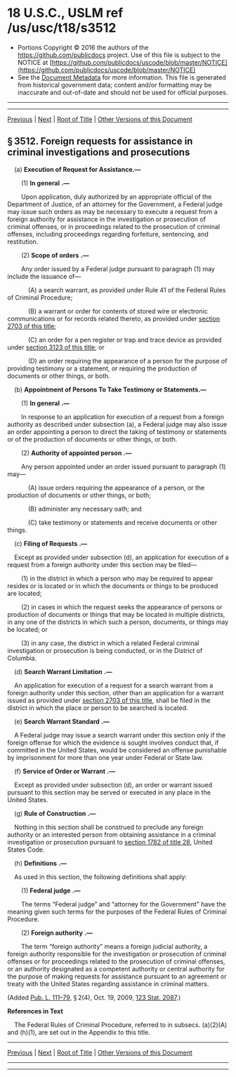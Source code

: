 ---
---

# 18 U.S.C., USLM ref /us/usc/t18/s3512

* Portions Copyright © 2016 the authors of the https://github.com/publicdocs project.
  Use of this file is subject to the NOTICE at [https://github.com/publicdocs/uscode/blob/master/NOTICE](https://github.com/publicdocs/uscode/blob/master/NOTICE)
* See the [Document Metadata](././../../../../..//README.md) for more information.
  This file is generated from historical government data; content and/or formatting may be inaccurate and out-of-date and should not be used for official purposes.

----------
----------

[Previous](./../../../../..//us/usc/t18/ptII/ch223/m__us_usc_t18_s3511.md) | [Next](./../../../../..//us/usc/t18/ptII/ch224/m__us_usc_t18_ptII_ch224.md) | [Root of Title](./../../../../../) | [Other Versions of this Document](https://publicdocs.github.io/go/links?ns=uslm&ref=%2Fus%2Fusc%2Ft18%2Fs3512)

## § 3512. Foreign requests for assistance in criminal investigations and prosecutions

    (a) __Execution of Request for Assistance.—__ 

        (1)  __In general__  __.—__ 

        Upon application, duly authorized by an appropriate official of the Department of Justice, of an attorney for the Government, a Federal judge may issue such orders as may be necessary to execute a request from a foreign authority for assistance in the investigation or prosecution of criminal offenses, or in proceedings related to the prosecution of criminal offenses, including proceedings regarding forfeiture, sentencing, and restitution.

        (2)  __Scope of orders__  __.—__ 

        Any order issued by a Federal judge pursuant to paragraph (1) may include the issuance of—

            (A) a search warrant, as provided under Rule 41 of the Federal Rules of Criminal Procedure;

            (B) a warrant or order for contents of stored wire or electronic communications or for records related thereto, as provided under [section 2703 of this title][/us/usc/t18/s2703];

            (C) an order for a pen register or trap and trace device as provided under [section 3123 of this title][/us/usc/t18/s3123]; or

            (D) an order requiring the appearance of a person for the purpose of providing testimony or a statement, or requiring the production of documents or other things, or both.

    (b) __Appointment of Persons To Take Testimony or Statements.—__ 

        (1)  __In general__  __.—__ 

        In response to an application for execution of a request from a foreign authority as described under subsection (a), a Federal judge may also issue an order appointing a person to direct the taking of testimony or statements or of the production of documents or other things, or both.

        (2)  __Authority of appointed person__  __.—__ 

        Any person appointed under an order issued pursuant to paragraph (1) may—

            (A) issue orders requiring the appearance of a person, or the production of documents or other things, or both;

            (B) administer any necessary oath; and

            (C) take testimony or statements and receive documents or other things.

    (c)  __Filing of Requests__  __.—__ 

    Except as provided under subsection (d), an application for execution of a request from a foreign authority under this section may be filed—

        (1) in the district in which a person who may be required to appear resides or is located or in which the documents or things to be produced are located;

        (2) in cases in which the request seeks the appearance of persons or production of documents or things that may be located in multiple districts, in any one of the districts in which such a person, documents, or things may be located; or

        (3) in any case, the district in which a related Federal criminal investigation or prosecution is being conducted, or in the District of Columbia.

    (d)  __Search Warrant Limitation__  __.—__ 

    An application for execution of a request for a search warrant from a foreign authority under this section, other than an application for a warrant issued as provided under [section 2703 of this title][/us/usc/t18/s2703], shall be filed in the district in which the place or person to be searched is located.

    (e)  __Search Warrant Standard__  __.—__ 

    A Federal judge may issue a search warrant under this section only if the foreign offense for which the evidence is sought involves conduct that, if committed in the United States, would be considered an offense punishable by imprisonment for more than one year under Federal or State law.

    (f)  __Service of Order or Warrant__  __.—__ 

    Except as provided under subsection (d), an order or warrant issued pursuant to this section may be served or executed in any place in the United States.

    (g)  __Rule of Construction__  __.—__ 

    Nothing in this section shall be construed to preclude any foreign authority or an interested person from obtaining assistance in a criminal investigation or prosecution pursuant to [section 1782 of title 28][/us/usc/t28/s1782], United States Code.

    (h)  __Definitions__  __.—__ 

    As used in this section, the following definitions shall apply:

        (1)  __Federal judge__  __.—__ 

        The terms “Federal judge” and “attorney for the Government” have the meaning given such terms for the purposes of the Federal Rules of Criminal Procedure.

        (2)  __Foreign authority__  __.—__ 

        The term “foreign authority” means a foreign judicial authority, a foreign authority responsible for the investigation or prosecution of criminal offenses or for proceedings related to the prosecution of criminal offenses, or an authority designated as a competent authority or central authority for the purpose of making requests for assistance pursuant to an agreement or treaty with the United States regarding assistance in criminal matters.

(Added [Pub. L. 111–79][/us/pl/111/79], § 2(4), Oct. 19, 2009, [123 Stat. 2087][/us/stat/123/2087].)

 __References in Text__ 

    The Federal Rules of Criminal Procedure, referred to in subsecs. (a)(2)(A) and (h)(1), are set out in the Appendix to this title.

----------

[Previous](./../../../../..//us/usc/t18/ptII/ch223/m__us_usc_t18_s3511.md) | [Next](./../../../../..//us/usc/t18/ptII/ch224/m__us_usc_t18_ptII_ch224.md) | [Root of Title](./../../../../../) | [Other Versions of this Document](https://publicdocs.github.io/go/links?ns=uslm&ref=%2Fus%2Fusc%2Ft18%2Fs3512)

----------
----------

[/us/usc/t18/s2703]: https://publicdocs.github.io/go/links?ns=uslm&ref=%2Fus%2Fusc%2Ft18%2Fs2703
[/us/usc/t18/s3123]: https://publicdocs.github.io/go/links?ns=uslm&ref=%2Fus%2Fusc%2Ft18%2Fs3123
[/us/usc/t18/s2703]: https://publicdocs.github.io/go/links?ns=uslm&ref=%2Fus%2Fusc%2Ft18%2Fs2703
[/us/usc/t28/s1782]: https://publicdocs.github.io/go/links?ns=uslm&ref=%2Fus%2Fusc%2Ft28%2Fs1782
[/us/pl/111/79]: https://publicdocs.github.io/go/links?ns=uslm&ref=%2Fus%2Fpl%2F111%2F79
[/us/stat/123/2087]: https://publicdocs.github.io/go/links?ns=uslm&ref=%2Fus%2Fstat%2F123%2F2087



